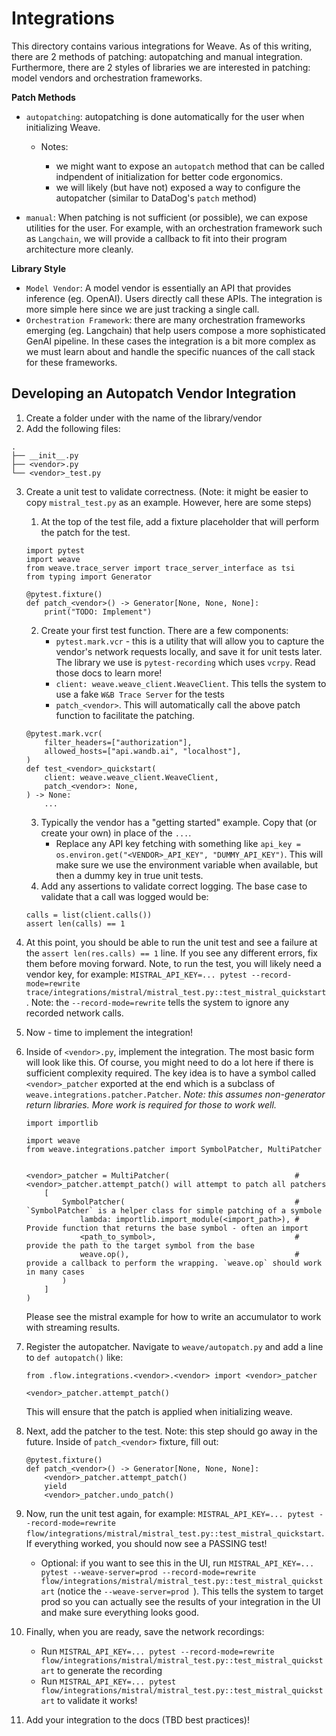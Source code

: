 <!-- Please generate readme file contents. This readme will cover the details on how to author an integration  -->

# Integrations

This directory contains various integrations for Weave. As of this writing, there are 2 methods of patching: autopatching and manual integration. Furthermore, there are 2 styles of libraries we are interested in patching: model vendors and orchestration frameworks.

**Patch Methods**

- `autopatching`: autopatching is done automatically for the user when initializing Weave.

  - Notes:

    - we might want to expose an `autopatch` method that can be called indpendent of initialization for better code ergonomics.
    - we will likely (but have not) exposed a way to configure the autopatcher (similar to DataDog's `patch` method)

- `manual`: When patching is not sufficient (or possible), we can expose utilities for the user. For example, with an orchestration framework such as `Langchain`, we will provide a callback to fit into their program architecture more cleanly.

**Library Style**

- `Model Vendor`: A model vendor is essentially an API that provides inference (eg. OpenAI). Users directly call these APIs. The integration is more simple here since we are just tracking a single call.
- `Orchestration Framework`: there are many orchestration frameworks emerging (eg. Langchain) that help users compose a more sophisticated GenAI pipeline. In these cases the integration is a bit more complex as we must learn about and handle the specific nuances of the call stack for these frameworks.

## Developing an Autopatch Vendor Integration

1. Create a folder under with the name of the library/vendor
2. Add the following files:

```
.
├── __init__.py
├── <vendor>.py
└── <vendor>_test.py
```

3. Create a unit test to validate correctness. (Note: it might be easier to copy `mistral_test.py` as an example. However, here are some steps)

   1. At the top of the test file, add a fixture placeholder that will perform the patch for the test.

   ```
   import pytest
   import weave
   from weave.trace_server import trace_server_interface as tsi
   from typing import Generator

   @pytest.fixture()
   def patch_<vendor>() -> Generator[None, None, None]:
       print("TODO: Implement")
   ```

   2. Create your first test function. There are a few components:
      - `pytest.mark.vcr` - this is a utility that will allow you to capture the vendor's network requests locally, and save it for unit tests later. The library we use is `pytest-recording` which uses `vcrpy`. Read those docs to learn more!
      - `client: weave.weave_client.WeaveClient`. This tells the system to use a fake `W&B Trace Server` for the tests
      - `patch_<vendor>`. This will automatically call the above patch function to facilitate the patching.

   ```
   @pytest.mark.vcr(
       filter_headers=["authorization"],
       allowed_hosts=["api.wandb.ai", "localhost"],
   )
   def test_<vendor>_quickstart(
       client: weave.weave_client.WeaveClient,
       patch_<vendor>: None,
   ) -> None:
       ...
   ```

   3. Typically the vendor has a "getting started" example. Copy that (or create your own) in place of the `...`.
      - Replace any API key fetching with something like `api_key = os.environ.get("<VENDOR>_API_KEY", "DUMMY_API_KEY")`. This will make sure we use the environment variable when available, but then a dummy key in true unit tests.
   4. Add any assertions to validate correct logging. The base case to validate that a call was logged would be:

   ```
   calls = list(client.calls())
   assert len(calls) == 1
   ```

4. At this point, you should be able to run the unit test and see a failure at the `assert len(res.calls) == 1` line. If you see any different errors, fix them before moving forward. Note, to run the test, you will likely need a vendor key, for example: `MISTRAL_API_KEY=... pytest --record-mode=rewrite trace/integrations/mistral/mistral_test.py::test_mistral_quickstart`. Note: the `--record-mode=rewrite` tells the system to ignore any recorded network calls.
5. Now - time to implement the integration!
6. Inside of `<vendor>.py`, implement the integration. The most basic form will look like this. Of course, you might need to do a lot here if there is sufficient complexity required. The key idea is to have a symbol called `<vendor>_patcher` exported at the end which is a subclass of `weave.integrations.patcher.Patcher`. _Note: this assumes non-generator return libraries. More work is required for those to work well._

   ```
   import importlib

   import weave
   from weave.integrations.patcher import SymbolPatcher, MultiPatcher


   <vendor>_patcher = MultiPatcher(                            # <vendor>_patcher.attempt_patch() will attempt to patch all patchers
       [
           SymbolPatcher(                                      # `SymbolPatcher` is a helper class for simple patching of a symbole
               lambda: importlib.import_module(<import_path>), # Provide function that returns the base symbol - often an import
               <path_to_symbol>,                               # provide the path to the target symbol from the base
               weave.op(),                                     # provide a callback to perform the wrapping. `weave.op` should work in many cases
           )
       ]
   )
   ```

   Please see the mistral example for how to write an accumulator to work with streaming results.

7. Register the autopatcher. Navigate to `weave/autopatch.py` and add a line to `def autopatch()` like:

   ```
   from .flow.integrations.<vendor>.<vendor> import <vendor>_patcher

   <vendor>_patcher.attempt_patch()
   ```

   This will ensure that the patch is applied when initializing weave.

8. Next, add the patcher to the test. Note: this step should go away in the future. Inside of `patch_<vendor>` fixture, fill out:
   ```
   @pytest.fixture()
   def patch_<vendor>() -> Generator[None, None, None]:
       <vendor>_patcher.attempt_patch()
       yield
       <vendor>_patcher.undo_patch()
   ```
9. Now, run the unit test again, for example: `MISTRAL_API_KEY=... pytest --record-mode=rewrite flow/integrations/mistral/mistral_test.py::test_mistral_quickstart`. If everything worked, you should now see a PASSING test!
   - Optional: if you want to see this in the UI, run `MISTRAL_API_KEY=... pytest --weave-server=prod --record-mode=rewrite flow/integrations/mistral/mistral_test.py::test_mistral_quickstart` (notice the `--weave-server=prod `). This tells the system to target prod so you can actually see the results of your integration in the UI and make sure everything looks good.
10. Finally, when you are ready, save the network recordings:
    - Run `MISTRAL_API_KEY=... pytest --record-mode=rewrite flow/integrations/mistral/mistral_test.py::test_mistral_quickstart` to generate the recording
    - Run `MISTRAL_API_KEY=... pytest flow/integrations/mistral/mistral_test.py::test_mistral_quickstart` to validate it works!
11. Add your integration to the docs (TBD best practices)!

